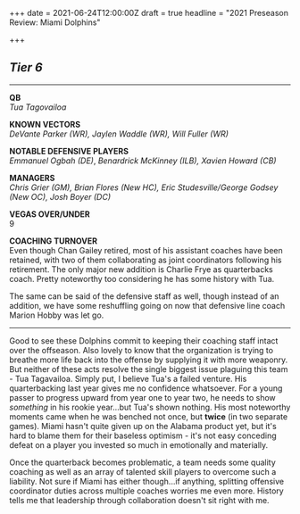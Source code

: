 +++
date = 2021-06-24T12:00:00Z
draft = true
headline = "2021 Preseason Review: Miami Dolphins"

+++
## **_Tier 6_**

***

**QB**  
_Tua Tagovailoa_

**KNOWN VECTORS**  
_DeVante Parker (WR), Jaylen Waddle (WR), Will Fuller (WR)_

**NOTABLE DEFENSIVE PLAYERS**  
_Emmanuel Ogbah (DE)_, _Benardrick McKinney (ILB), Xavien Howard (CB)_

**MANAGERS**  
_Chris Grier (GM), Brian Flores (New HC), Eric Studesville/George Godsey (New OC), Josh Boyer (DC)_

**VEGAS OVER/UNDER**  
9

**COACHING TURNOVER**  
Even though Chan Gailey retired, most of his assistant coaches have been retained, with two of them collaborating as joint coordinators following his retirement. The only major new addition is Charlie Frye as quarterbacks coach. Pretty noteworthy too considering he has some history with Tua.

The same can be said of the defensive staff as well, though instead of an addition, we have some reshuffling going on now that defensive line coach Marion Hobby was let go.

***

Good to see these Dolphins commit to keeping their coaching staff intact over the offseason. Also lovely to know that the organization is trying to breathe more life back into the offense by supplying it with more weaponry. But neither of these acts resolve the single biggest issue plaguing this team - Tua Tagavailoa. Simply put, I believe Tua's a failed venture. His quarterbacking last year gives me no confidence whatsoever. For a young passer to progress upward from year one to year two, he needs to show _something_ in his rookie year...but Tua's shown nothing. His most noteworthy moments came when he was benched not once, but **twice** (in two separate games). Miami hasn't quite given up on the Alabama product yet, but it's hard to blame them for their baseless optimism - it's not easy conceding defeat on a player you invested so much in emotionally and materially.

Once the quarterback becomes problematic, a team needs some quality coaching as well as an array of talented skill players to overcome such a liability. Not sure if Miami has either though...if anything, splitting offensive coordinator duties across multiple coaches worries me even more. History tells me that leadership through collaboration doesn't sit right with me. 